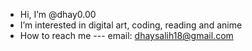 - Hi, I’m @dhay0.00
- I’m interested in digital art, coding, reading and anime 
- How to reach me --- email: dhaysalih18@gmail.com 


